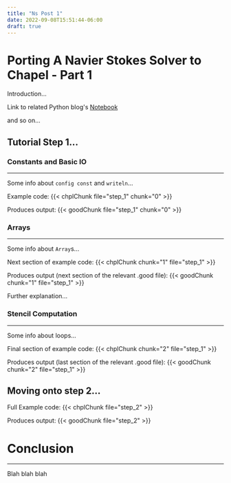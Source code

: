 ```yaml
---
title: "Ns Post 1"
date: 2022-09-08T15:51:44-06:00
draft: true
---
```


# Porting A Navier Stokes Solver to Chapel - Part 1

Introduction...

Link to related Python blog's [Notebook](https://nbviewer.org/github/barbagroup/CFDPython/blob/master/lessons/01_Step_1.ipynb)

and so on...

## Tutorial Step 1...

### Constants and Basic IO
---

Some info about `config const` and `writeln`...

Example code:
{{< chplChunk file="step_1" chunk="0" >}}


Produces output:
{{< goodChunk file="step_1" chunk="0" >}}


### Arrays
---

Some info about `Array`s...

Next section of example code:
{{< chplChunk chunk="1" file="step_1" >}}

Produces output (next section of the relevant .good file):
{{< goodChunk chunk="1" file="step_1" >}}

Further explanation...


### Stencil Computation
---

Some info about loops...

Final section of example code:
{{< chplChunk chunk="2" file="step_1" >}}

Produces output (last section of the relevant .good file):
{{< goodChunk chunk="2" file="step_1" >}}


## Moving onto step 2...

Full Example code:
{{< chplChunk file="step_2" >}}


Produces output:
{{< goodChunk file="step_2" >}}

# Conclusion
---

Blah blah blah
